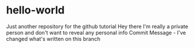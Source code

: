 # hello-world
Just another repository for the github tutorial
Hey there I'm really a private person and don't want to reveal any personal info
Commit Message - I've changed what's written on this branch
